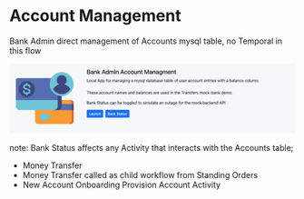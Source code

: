 # Account Management
Bank Admin direct management of Accounts mysql table, no Temporal in this flow
  
![accountmgmt-home-banner](../assets/accountmgmt-home-banner.png)  

note: Bank Status affects any Activity that interacts with the Accounts table;
- Money Transfer
- Money Transfer called as child workflow from Standing Orders
- New Account Onboarding Provision Account Activity  

